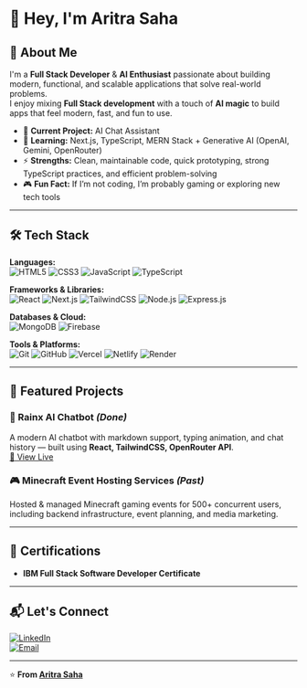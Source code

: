 # 👋 Hey, I'm Aritra Saha  

## 🚀 About Me  
I'm a **Full Stack Developer** & **AI Enthusiast** passionate about building modern, functional, and scalable applications that solve real-world problems.  
I enjoy mixing **Full Stack development** with a touch of **AI magic** to build apps that feel modern, fast, and fun to use.  

- 🔭 **Current Project:** AI Chat Assistant 
- 🌱 **Learning:** Next.js, TypeScript, MERN Stack + Generative AI (OpenAI, Gemini, OpenRouter)  
- ⚡ **Strengths:** Clean, maintainable code, quick prototyping, strong TypeScript practices, and efficient problem-solving  
- 🎮 **Fun Fact:** If I’m not coding, I’m probably gaming or exploring new tech tools  

---

## 🛠 Tech Stack  

**Languages:**  
![HTML5](https://img.shields.io/badge/HTML5-E34F26?style=for-the-badge&logo=html5&logoColor=white)
![CSS3](https://img.shields.io/badge/CSS3-1572B6?style=for-the-badge&logo=css3&logoColor=white)
![JavaScript](https://img.shields.io/badge/JavaScript-F7DF1E?style=for-the-badge&logo=javascript&logoColor=black)
![TypeScript](https://img.shields.io/badge/TypeScript-3178C6?style=for-the-badge&logo=typescript&logoColor=white)

**Frameworks & Libraries:**  
![React](https://img.shields.io/badge/React-61DAFB?style=for-the-badge&logo=react&logoColor=black)
![Next.js](https://img.shields.io/badge/Next.js-000000?style=for-the-badge&logo=nextdotjs&logoColor=white)
![TailwindCSS](https://img.shields.io/badge/TailwindCSS-38B2AC?style=for-the-badge&logo=tailwind-css&logoColor=white)
![Node.js](https://img.shields.io/badge/Node.js-339933?style=for-the-badge&logo=nodedotjs&logoColor=white)
![Express.js](https://img.shields.io/badge/Express.js-000000?style=for-the-badge&logo=express&logoColor=white)

**Databases & Cloud:**  
![MongoDB](https://img.shields.io/badge/MongoDB-47A248?style=for-the-badge&logo=mongodb&logoColor=white)
![Firebase](https://img.shields.io/badge/Firebase-FFCA28?style=for-the-badge&logo=firebase&logoColor=black)

**Tools & Platforms:**  
![Git](https://img.shields.io/badge/Git-F05032?style=for-the-badge&logo=git&logoColor=white)
![GitHub](https://img.shields.io/badge/GitHub-181717?style=for-the-badge&logo=github&logoColor=white)
![Vercel](https://img.shields.io/badge/Vercel-000000?style=for-the-badge&logo=vercel&logoColor=white)
![Netlify](https://img.shields.io/badge/Netlify-00C7B7?style=for-the-badge&logo=netlify&logoColor=white)
![Render](https://img.shields.io/badge/Render-46E3B7?style=for-the-badge&logo=render&logoColor=black)

---

## 🌟 Featured Projects  

### 💬 Rainx AI Chatbot *(Done)*  
A modern AI chatbot with markdown support, typing animation, and chat history — built using **React, TailwindCSS, OpenRouter API**.  
[🔗 View Live](https://rainx-ai.onrender.com/)

### 🎮 Minecraft Event Hosting Services *(Past)*  
Hosted & managed Minecraft gaming events for 500+ concurrent users, including backend infrastructure, event planning, and media marketing.

---

## 📜 Certifications  
- **IBM Full Stack Software Developer Certificate**  

---

## 📬 Let's Connect  
[![LinkedIn](https://img.shields.io/badge/LinkedIn-0A66C2?style=for-the-badge&logo=linkedin&logoColor=white)](https://www.linkedin.com/in/aritra-saha-rainx/)  
[![Email](https://img.shields.io/badge/Email-aritrasaha7373@gmail.com-D14836?style=for-the-badge&logo=gmail&logoColor=white)](mailto:aritrasaha7373@gmail.com)  

---

⭐ **From [Aritra Saha](https://github.com/Rain-09x16)**  
